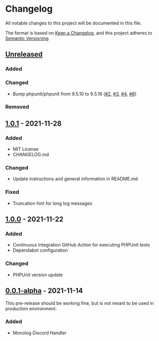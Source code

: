 # Changelog
All notable changes to this project will be documented in this file.

The format is based on [Keep a Changelog](https://keepachangelog.com/en/1.0.0/),
and this project adheres to [Semantic Versioning](https://semver.org/spec/v2.0.0.html).

## [Unreleased]
### Added

### Changed
- Bump phpunit/phpunit from 9.5.10 to 9.5.16 ([#2](https://github.com/stephan-strate/monolog-discord/pull/2), [#3](https://github.com/stephan-strate/monolog-discord/pull/3), [#4](https://github.com/stephan-strate/monolog-discord/pull/4), [#6](https://github.com/stephan-strate/monolog-discord/pull/6))

### Removed

## [1.0.1] - 2021-11-28
### Added
- MIT License
- CHANGELOG.md

### Changed
- Update instructions and general information in README.md

### Fixed
- Truncation hint for long log messages

## [1.0.0] - 2021-11-22
### Added
- Continuous Integration GitHub Action for executing PHPUnit tests
- Dependabot configuration

### Changed
- PHPUnit version update

## [0.0.1-alpha] - 2021-11-14

This pre-release should be working fine, but is not meant to be used in production environment.

### Added
- Monolog Discord Handler

[Unreleased]: https://github.com/stephan-strate/monolog-discord/compare/v1.0.1...HEAD
[1.0.1]: https://github.com/stephan-strate/monolog-discord/compare/v1.0.0...v1.0.1
[1.0.0]: https://github.com/stephan-strate/monolog-discord/compare/v0.0.1-alpha...v1.0.0
[0.0.1-alpha]: https://github.com/stephan-strate/monolog-discord/releases/tag/v0.0.1-alpha
